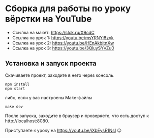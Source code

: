 # Сборка для работы по уроку вёрстки на YouTube

* Ссылка на макет: https://clck.ru/X9cdC
* Ссылка на урок 1: https://youtu.be/msYRNYi8zvk
* Ссылка на урок 2: https://youtu.be/HEnAkbitnXw
* Ссылка на урок 3: https://youtu.be/3QluySYvZu0

## Установка и запуск проекта

Скачиваете проект, заходите в него через консоль.

```
npm install
npm start
```

либо, если у вас настроены Make-файлы
```
make dev
```

После запуска, заходите в браузер и проверяете, что есть доступ к http://localhost:8080.

Приступаете к уроку на https://youtu.be/jXbEysE1NsI 😉

